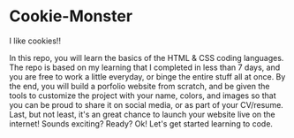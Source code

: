 # Cookie-Monster
I like cookies!!

In this repo, you will learn the basics of the HTML & CSS coding languages. The repo is based on my learning that I completed in less than 7 days, and you are free to work a little everyday, or binge the entire stuff all at once. By the end, you will build a porfolio website from scratch, and be given the tools to customize the project with your name, colors, and images so that you can be proud to share it on social media, or as part of your CV/resume. Last, but not least, it's an great chance to launch your website live on the internet! Sounds exciting? Ready? Ok! Let's get started learning to code.
